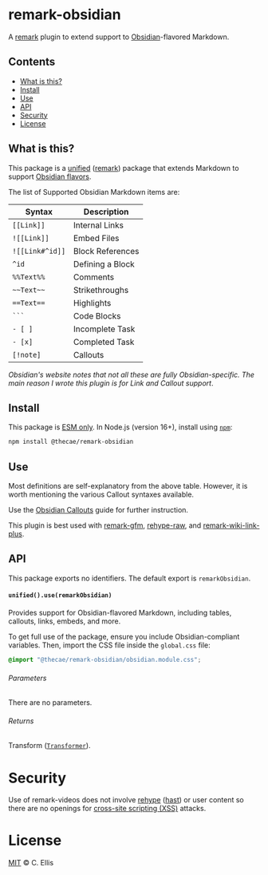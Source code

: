 # remark-obsidian

A [remark](https://github.com/remarkjs/remark) plugin to extend support to [Obsidian](https://obsidian.md/)-flavored Markdown.

## Contents

- [What is this?](#what-is-this)
- [Install](#install)
- [Use](#use)
- [API](#api)
- [Security](#security)
- [License](#license)

## What is this?

This package is a [unified](unified) ([remark](https://github.com/remarkjs/remark)) package that extends Markdown to support [Obsidian flavors](https://help.obsidian.md/Editing+and+formatting/Obsidian+Flavored+Markdown).

The list of Supported Obsidian Markdown items are:

| **Syntax**      | **Description**  |
| --------------- | ---------------- |
| `[[Link]]`      | Internal Links   |
| `![[Link]]`     | Embed Files      |
| `![[Link#^id]]` | Block References |
| `^id`           | Defining a Block |
| `%%Text%%`      | Comments         |
| `~~Text~~`      | Strikethroughs   |
| `==Text==`      | Highlights       |
| ` ``` `         | Code Blocks      |
| `- [ ]`         | Incomplete Task  |
| `- [x]`         | Completed Task   |
| `[!note]`       | Callouts         |

_Obsidian's website notes that not all these are fully Obsidian-specific. The main reason I wrote this plugin is for Link and Callout support_.

## Install

This package is [ESM only](https://gist.github.com/sindresorhus/a39789f98801d908bbc7ff3ecc99d99c). In Node.js (version 16+), install using [`npm`](https://docs.npmjs.com/cli/install):

```bash
npm install @thecae/remark-obsidian
```

## Use

Most definitions are self-explanatory from the above table. However, it is worth mentioning the various Callout syntaxes available.

Use the [Obsidian Callouts](https://help.obsidian.md/Editing+and+formatting/Callouts) guide for further instruction.

This plugin is best used with [remark-gfm](https://www.npmjs.com/package/remark-gfm), [rehype-raw](https://www.npmjs.com/package/rehype-raw), and [remark-wiki-link-plus](https://www.npmjs.com/package/remark-wiki-link-plus).

## API

This package exports no identifiers. The default export is `remarkObsidian`.

#### `unified().use(remarkObsidian)`

Provides support for Obsidian-flavored Markdown, including tables, callouts, links, embeds, and more.

To get full use of the package, ensure you include Obsidian-compliant variables. Then, import the CSS file inside the `global.css` file:

```css
@import "@thecae/remark-obsidian/obsidian.module.css";
```

###### Parameters

There are no parameters.

###### Returns

Transform ([`Transformer`](https://github.com/unifiedjs/unified#transformer)).

# Security

Use of remark-videos does not involve [rehype](https://github.com/rehypejs/rehype) ([hast](https://github.com/syntax-tree/hast)) or user content so there are no openings for [cross-site scripting (XSS)](https://en.wikipedia.org/wiki/Cross-site_scripting) attacks.


# License

[MIT](LICENSE) &copy; C. Ellis
